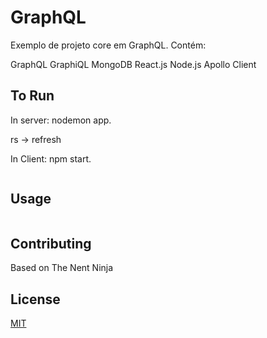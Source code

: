 # GraphQL

Exemplo de projeto core em GraphQL.
Contém:

GraphQL
GraphiQL
MongoDB
React.js
Node.js
Apollo Client


## To Run

In server: nodemon app. 

rs -> refresh

In Client: npm start.




```bash

```

## Usage

```

```

## Contributing
Based on The Nent Ninja



## License
[MIT](https://choosealicense.com/licenses/mit/)